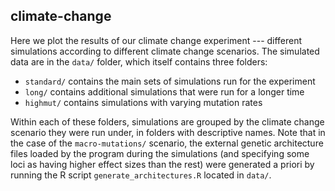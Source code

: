 ## climate-change

Here we plot the results of our climate change experiment --- different simulations according to different climate change scenarios. The simulated data are in the `data/` folder, which itself contains three folders:

* `standard/` contains the main sets of simulations run for the experiment 
* `long/` contains additional simulations that were run for a longer time
* `highmut/` contains simulations with varying mutation rates

Within each of these folders, simulations are grouped by the climate change scenario they were run under, in folders with descriptive names. Note that in the case of the `macro-mutations/` scenario, the external genetic architecture files loaded by the program during the simulations (and specifying some loci as having higher effect sizes than the rest) were generated a priori by running the R script `generate_architectures.R` located in `data/`.